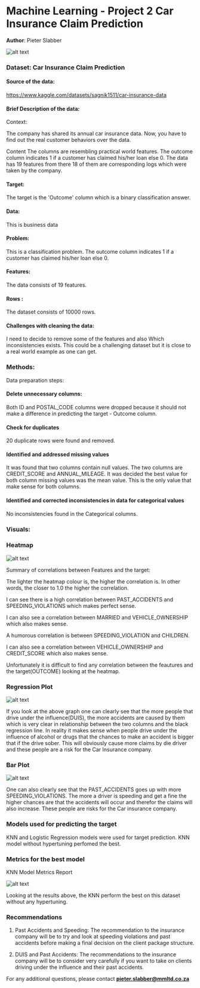 # Machine Learning - Project 2 Car Insurance Claim Prediction

**Author**: Pieter Slabber

![alt text](https://github.com/SlabberP/Machine-Learning-Practice-Solutions/blob/main/carInsur.jpg)

### Dataset: Car Insurance Claim Prediction

#### Source of the data:

https://www.kaggle.com/datasets/sagnik1511/car-insurance-data 

#### Brief Description of the data:
Context:

The company has shared its annual car insurance data. Now, you have to find out the real customer behaviors over the data.

Content
The columns are resembling practical world features.
The outcome column indicates 1 if a customer has claimed his/her loan else 0.
The data has 19 features from there 18 of them are corresponding logs which were taken by the company.

#### Target:
The target is the 'Outcome' column which is a binary classification answer.

#### Data:
This is business data

#### Problem:
This is a classification problem. The outcome column indicates 1 if a customer has claimed his/her loan else 0.

#### Features:
The data consists of 19 features.

#### Rows :
The dataset consists of 10000 rows.

#### Challenges with cleaning the data:
I need to decide to remove some of the features and also Which inconsistencies exists. This could be a challenging dataset but it is close to a real world example as one can get.

### Methods:
Data preparation steps:

#### Delete unnecessary columns:
Both ID and POSTAL_CODE columns were dropped because it should not make a difference in predicting the target - Outcome column.

#### Check for duplicates
20 duplicate rows were found and removed.

#### Identified and addressed missing values
It was found that two columns contain null values. The two columns are CREDIT_SCORE and ANNUAL_MILEAGE.
It was decided the best value for both column missing values was the mean value. This is the only value that make sense for both columns.

#### Identified and corrected inconsistencies in data for categorical values
No inconsistencies found in the Categorical columns.

### Visuals:

### Heatmap

![alt text](https://github.com/SlabberP/Machine-Learning-Practice-Solutions/blob/main/HeatMap.PNG)

Summary of correlations between Features and the target:

The lighter the heatmap colour is, the higher the correlation is. In other words, the closer to 1.0 the higher the correlation.

I can see there is a high correlation between PAST_ACCIDENTS and SPEEDING_VIOLATIONS which makes perfect sense.

I can also see a correlation between MARRIED and VEHICLE_OWNERSHIP which also makes sense.

A humorous correlation is between SPEEDING_VIOLATION and CHILDREN.

I can also see a correlation between VEHICLE_OWNERSHIP and CREDIT_SCORE which also makes sense.

Unfortunately it is difficult to find any correlation between the feautures and the target(OUTCOME) looking at the heatmap.

### Regression Plot

![alt text](https://github.com/SlabberP/Machine-Learning-Practice-Solutions/blob/main/Regression_Plot.PNG)

If you look at the above graph one can clearly see that the more people that drive under the influence(DUIS), the more accidents are caused by them which is very clear in relationship between the two columns and the black regression line. In reality it makes sense when people drive under the influence of alcohol or drugs that the chances to make an accident is bigger that if the drive sober. This will obviously cause more claims by die driver and these people are a risk for the Car Insurance company.

### Bar Plot

![alt text](https://github.com/SlabberP/Machine-Learning-Practice-Solutions/blob/main/Bar_Plot.PNG)

One can also clearly see that the PAST_ACCIDENTS goes up with more SPEEDING_VIOLATIONS. The more a driver is speeding and get a fine the higher chances are that the accidents will occur and therefor the claims will also increase. These people are risks for the Car insurance company.

### Models used for predicting the target
KNN and Logistic Regression models were used for target prediction.
KNN model without hypertuning perfomed the best.

### Metrics for the best model
KNN Model Metrics Report

![alt text](https://github.com/SlabberP/Machine-Learning-Practice-Solutions/blob/main/KNN_Class_Report.PNG)

Looking at the results above, the KNN perform the best on this dataset without any hypertuning. 

### Recommendations

1. Past Accidents and Speeding:
   The recommendation to the insurance company will be to try and look at speeding violations and past accidents before making a final decision on the client package structure.
   
2. DUIS and Past Accidents:
   The recommendations to the insurance company will be to consider very carefully if you want to take on clients driving under the influence and their past accidents.

For any additional questions, please contact **pieter.slabber@mmltd.co.za**
